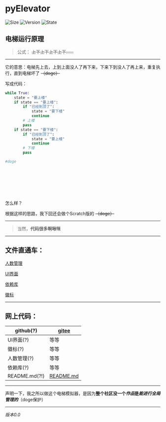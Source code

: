# pyElevator
![Size](https://img.shields.io/github/repo-size/ikun-lychee/pyElevator)
![Version](https://img.shields.io/badge/版本-？？？-green)
![State](https://img.shields.io/badge/状态-内测-red)
## 电梯运行原理
> 公式： ~~上下上下上下上下......~~

----------
它的意思：电梯先上去，上到上面没人了再下来，下来下到没人了再上来，重复执行，直到电梯坏了 ~~（doge）~~

写成代码：
```python
while True:
    state = "要上楼"
    if state == "要上楼":
        if "已经到顶了":
            state = "要下楼"
            continue
        # 上楼
        pass
    if state == "要下楼":
        if "已经到顶了":
            state = "要上楼"
            continue
        # 下楼
        pass

#doge
```


<br/><br/><br/><br/><br/><br/>怎么样？

根据这样的思路，我下回还会做个Scratch版的 ~~（doge）~~

----------

> 当然，**代码很多啊啾咪**

----------

## 文件直通车：
[人数管理](peoList.py)

[UI界面](main.py)

[依赖库](requirements.txt)

[徽标](icon.png)

----------

## 网上代码：

| github(?)                                                                  | [gitee](https://gitee.com/ikun-lychee/py-elevator) |
|-----------------------------------------------------------------------------|----------------------------------------------------|
| UI界面(?)                                                                     | 等等                                                 |
| 徽标(?)                                                                       | 等等                                                 |
| 人数管理(?)                                                                    | 等等                                                 |
| 依赖库(?)                                                                     | 等等                                                 |
| README.md(?!)                                                                | [README.md](https://gitee.com/ikun-lychee/py-elevator/blob/master/README.md) |



----------
声明一下，我之所以做这个电梯模拟器，是因为**整个社区没一个*作品*是*能进行全局管理的***（doge保护）

----------

*版本0.0*
